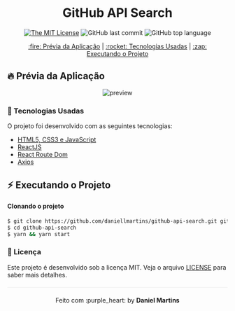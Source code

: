 <div align="center" style="margin-bottom: 20px;">
<h1>GitHub API Search</h1>
</div>

<div align="center" style="margin: 20px;">

[![The MIT License](https://img.shields.io/badge/license-MIT-green.svg?style=flat-square)](http://github.com/daniellmartins/github-api-search/LICENSE.md)
![GitHub last commit](https://img.shields.io/github/last-commit/daniellmartins/github-api-search?color=green&style=flat-square)
![GitHub top language](https://img.shields.io/github/languages/top/daniellmartins/github-api-search?style=flat-square)

<p align="center" >
  <a href="#fire-prévia-da-aplicação"> :fire: Prévia da Aplicação</a> |
  <a href="#rocket-tecnologias-usadas"> :rocket: Tecnologias Usadas</a> |
  <a href="#zap-executando-o-projeto"> :zap: Executando o Projeto </a> 
</p>

</div>

## :fire: Prévia da Aplicação

<div align="center"> 
<img src="https://media.giphy.com/media/ZPaGz3uoFj9TyLVuWH/source.gif" alt="preview"/>
</div>

### :rocket: Tecnologias Usadas

O projeto foi desenvolvido com as seguintes tecnologias:

- [HTML5, CSS3 e JavaScript](https://www.w3schools.com/)
- [ReactJS](https://reactjs.org/)
- [React Route Dom](https://reactrouter.com/web/guides/quick-start)
- [Axios](https://github.com/axios/axios)

## :zap: Executando o Projeto

#### Clonando o projeto

```sh
$ git clone https://github.com/daniellmartins/github-api-search.git github-api-search
$ cd github-api-search
$ yarn && yarn start
```

### :memo: Licença

Este projeto é desenvolvido sob a licença MIT. Veja o arquivo [LICENSE](LICENSE.md) para saber mais detalhes.

<p align="center" style="margin-top: 20px; border-top: 1px solid #eee; padding-top: 20px;">Feito com :purple_heart: by <strong> Daniel Martins</strong> </p>
